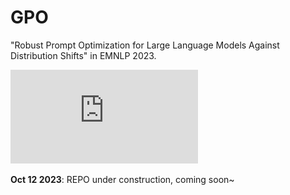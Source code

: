# GPO
"Robust Prompt Optimization for Large Language Models Against Distribution Shifts" in EMNLP 2023. 

![image](https://github.com/li-moxin/GPO/blob/main/intro.pdf)

**Oct 12 2023**: REPO under construction, coming soon~
